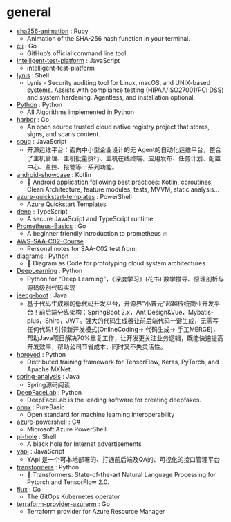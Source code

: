 # general
- [sha256-animation](https://github.com/in3rsha/sha256-animation) : Ruby
  - Animation of the SHA-256 hash function in your terminal.
- [cli](https://github.com/cli/cli) : Go
  - GitHub’s official command line tool
- [intelligent-test-platform](https://github.com/alibaba/intelligent-test-platform) : JavaScript
  - intelligent-test-platform
- [lynis](https://github.com/CISOfy/lynis) : Shell
  - Lynis - Security auditing tool for Linux, macOS, and UNIX-based systems. Assists with compliance testing (HIPAA/ISO27001/PCI DSS) and system hardening. Agentless, and installation optional.
- [Python](https://github.com/TheAlgorithms/Python) : Python
  - All Algorithms implemented in Python
- [harbor](https://github.com/goharbor/harbor) : Go
  - An open source trusted cloud native registry project that stores, signs, and scans content.
- [spug](https://github.com/openspug/spug) : JavaScript
  - 开源运维平台：面向中小型企业设计的无 Agent的自动化运维平台，整合了主机管理、主机批量执行、主机在线终端、应用发布、任务计划、配置中心、监控、报警等一系列功能。
- [android-showcase](https://github.com/igorwojda/android-showcase) : Kotlin
  - 💎 Android application following best practices: Kotlin, coroutines, Clean Architecture, feature modules, tests, MVVM, static analysis...
- [azure-quickstart-templates](https://github.com/Azure/azure-quickstart-templates) : PowerShell
  - Azure Quickstart Templates
- [deno](https://github.com/denoland/deno) : TypeScript
  - A secure JavaScript and TypeScript runtime
- [Prometheus-Basics](https://github.com/yolossn/Prometheus-Basics) : Go
  - A beginner friendly introduction to prometheus 🔥
- [AWS-SAA-C02-Course](https://github.com/alozano-77/AWS-SAA-C02-Course) : 
  - Personal notes for SAA-C02 test from:
- [diagrams](https://github.com/mingrammer/diagrams) : Python
  - 🎨 Diagram as Code for prototyping cloud system architectures
- [DeepLearning](https://github.com/MingchaoZhu/DeepLearning) : Python
  - Python for “Deep Learning”，《深度学习》(花书) 数学推导、原理剖析与源码级别代码实现
- [jeecg-boot](https://github.com/zhangdaiscott/jeecg-boot) : Java
  - 基于代码生成器的低代码开发平台，开源界“小普元”超越传统商业开发平台！前后端分离架构：SpringBoot 2.x，Ant Design&Vue，Mybatis-plus，Shiro，JWT。强大的代码生成器让前后端代码一键生成，无需写任何代码! 引领新开发模式(OnlineCoding-> 代码生成-> 手工MERGE)，帮助Java项目解决70%重复工作，让开发更关注业务逻辑，既能快速提高开发效率，帮助公司节省成本，同时又不失灵活性。
- [horovod](https://github.com/horovod/horovod) : Python
  - Distributed training framework for TensorFlow, Keras, PyTorch, and Apache MXNet.
- [spring-analysis](https://github.com/seaswalker/spring-analysis) : Java
  - Spring源码阅读
- [DeepFaceLab](https://github.com/iperov/DeepFaceLab) : Python
  - DeepFaceLab is the leading software for creating deepfakes.
- [onnx](https://github.com/onnx/onnx) : PureBasic
  - Open standard for machine learning interoperability
- [azure-powershell](https://github.com/Azure/azure-powershell) : C#
  - Microsoft Azure PowerShell
- [pi-hole](https://github.com/pi-hole/pi-hole) : Shell
  - A black hole for Internet advertisements
- [yapi](https://github.com/YMFE/yapi) : JavaScript
  - YApi 是一个可本地部署的、打通前后端及QA的、可视化的接口管理平台
- [transformers](https://github.com/huggingface/transformers) : Python
  - 🤗 Transformers: State-of-the-art Natural Language Processing for Pytorch and TensorFlow 2.0.
- [flux](https://github.com/fluxcd/flux) : Go
  - The GitOps Kubernetes operator
- [terraform-provider-azurerm](https://github.com/terraform-providers/terraform-provider-azurerm) : Go
  - Terraform provider for Azure Resource Manager
